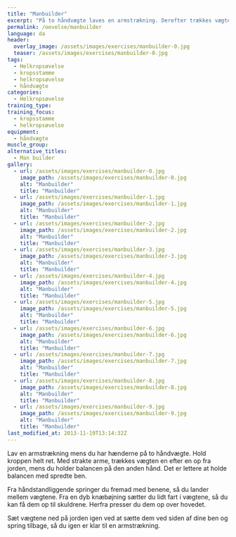 ```yaml
---
title: "Manbuilder"
excerpt: "På to håndvægte laves en armstrækning. Derefter trækkes vægtene på skift op i som rows. Spring ind imellem vægtene. Rejs dig op. Få vægtene op til skuldrene. Pres dem op over hovedet. Start forfra."
permalink: /oevelse/manbuilder
language: da
header:
  overlay_image: /assets/images/exercises/manbuilder-0.jpg
  teaser: /assets/images/exercises/manbuilder-0.jpg
tags:
  - Helkropsøvelse
  - kropsstamme
  - helkropsøvelse
  - håndvægte
categories:
  - Helkropsøvelse
training_type: 
training_focus: 
  - kropsstamme
  - helkropsøvelse
equipment:
  - håndvægte
muscle_group:
alternative_titles:
  - Man builder
gallery:
  - url: /assets/images/exercises/manbuilder-0.jpg
    image_path: /assets/images/exercises/manbuilder-0.jpg
    alt: "Manbuilder"
    title: "Manbuilder"
  - url: /assets/images/exercises/manbuilder-1.jpg
    image_path: /assets/images/exercises/manbuilder-1.jpg
    alt: "Manbuilder"
    title: "Manbuilder"
  - url: /assets/images/exercises/manbuilder-2.jpg
    image_path: /assets/images/exercises/manbuilder-2.jpg
    alt: "Manbuilder"
    title: "Manbuilder"
  - url: /assets/images/exercises/manbuilder-3.jpg
    image_path: /assets/images/exercises/manbuilder-3.jpg
    alt: "Manbuilder"
    title: "Manbuilder"
  - url: /assets/images/exercises/manbuilder-4.jpg
    image_path: /assets/images/exercises/manbuilder-4.jpg
    alt: "Manbuilder"
    title: "Manbuilder"
  - url: /assets/images/exercises/manbuilder-5.jpg
    image_path: /assets/images/exercises/manbuilder-5.jpg
    alt: "Manbuilder"
    title: "Manbuilder"
  - url: /assets/images/exercises/manbuilder-6.jpg
    image_path: /assets/images/exercises/manbuilder-6.jpg
    alt: "Manbuilder"
    title: "Manbuilder"
  - url: /assets/images/exercises/manbuilder-7.jpg
    image_path: /assets/images/exercises/manbuilder-7.jpg
    alt: "Manbuilder"
    title: "Manbuilder"
  - url: /assets/images/exercises/manbuilder-8.jpg
    image_path: /assets/images/exercises/manbuilder-8.jpg
    alt: "Manbuilder"
    title: "Manbuilder"
  - url: /assets/images/exercises/manbuilder-9.jpg
    image_path: /assets/images/exercises/manbuilder-9.jpg
    alt: "Manbuilder"
    title: "Manbuilder"
last_modified_at: 2013-11-19T13:14:32Z
---
```


Lav en armstrækning mens du har hænderne på to håndvægte. Hold kroppen helt ret. Med strakte arme, trækkes vægten en efter en op fra jorden, mens du holder balancen på den anden hånd. Det er lettere at holde balancen med spredte ben.

Fra håndstandliggende springer du fremad med benene, så du lander mellem vægtene. Fra en dyb knæbøjning sætter du lidt fart i vægtene, så du kan få dem op til skuldrene. Herfra presser du dem op over hovedet.

Sæt vægtene ned på jorden igen ved at sætte dem ved siden af dine ben og spring tilbage, så du igen er klar til en armstrækning.
